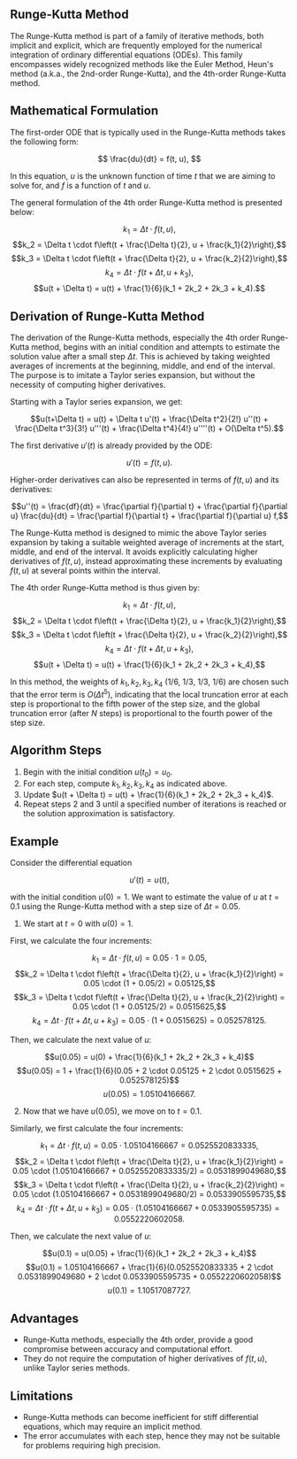 ## Runge-Kutta Method

The Runge-Kutta method is part of a family of iterative methods, both implicit and explicit, which are frequently employed for the numerical integration of ordinary differential equations (ODEs). This family encompasses widely recognized methods like the Euler Method, Heun's method (a.k.a., the 2nd-order Runge-Kutta), and the 4th-order Runge-Kutta method.

## Mathematical Formulation

The first-order ODE that is typically used in the Runge-Kutta methods takes the following form:

$$ \frac{du}{dt} = f(t, u), $$

In this equation, $u$ is the unknown function of time $t$ that we are aiming to solve for, and $f$ is a function of $t$ and $u$.

The general formulation of the 4th order Runge-Kutta method is presented below:

$$k_1 = \Delta t \cdot f(t, u),$$
$$k_2 = \Delta t \cdot f\left(t + \frac{\Delta t}{2}, u + \frac{k_1}{2}\right),$$
$$k_3 = \Delta t \cdot f\left(t + \frac{\Delta t}{2}, u + \frac{k_2}{2}\right),$$
$$k_4 = \Delta t \cdot f(t + \Delta t, u + k_3),$$
$$u(t + \Delta t) = u(t) + \frac{1}{6}(k_1 + 2k_2 + 2k_3 + k_4).$$

## Derivation of Runge-Kutta Method

The derivation of the Runge-Kutta methods, especially the 4th order Runge-Kutta method, begins with an initial condition and attempts to estimate the solution value after a small step $\Delta t$. This is achieved by taking weighted averages of increments at the beginning, middle, and end of the interval. The purpose is to imitate a Taylor series expansion, but without the necessity of computing higher derivatives.

Starting with a Taylor series expansion, we get:

$$u(t+\Delta t) = u(t) + \Delta t u'(t) + \frac{\Delta t^2}{2!} u''(t) + \frac{\Delta t^3}{3!} u'''(t) + \frac{\Delta t^4}{4!} u''''(t) + O(\Delta t^5).$$

The first derivative $u'(t)$ is already provided by the ODE:

$$u'(t) = f(t, u).$$

Higher-order derivatives can also be represented in terms of $f(t, u)$ and its derivatives:

$$u''(t) = \frac{df}{dt} = \frac{\partial f}{\partial t} + \frac{\partial f}{\partial u} \frac{du}{dt} = \frac{\partial f}{\partial t} + \frac{\partial f}{\partial u} f,$$

The Runge-Kutta method is designed to mimic the above Taylor series expansion by taking a suitable weighted average of increments at the start, middle, and end of the interval. It avoids explicitly calculating higher derivatives of $f(t, u)$, instead approximating these increments by evaluating $f(t, u)$ at several points within the interval.

The 4th order Runge-Kutta method is thus given by:

$$k_1 = \Delta t \cdot f(t, u),$$
$$k_2 = \Delta t \cdot f\left(t + \frac{\Delta t}{2}, u + \frac{k_1}{2}\right),$$
$$k_3 = \Delta t \cdot f\left(t + \frac{\Delta t}{2}, u + \frac{k_2}{2}\right),$$
$$k_4 = \Delta t \cdot f(t + \Delta t, u + k_3),$$
$$u(t + \Delta t) = u(t) + \frac{1}{6}(k_1 + 2k_2 + 2k_3 + k_4),$$

In this method, the weights of $k_1, k_2, k_3, k_4$ (1/6, 1/3, 1/3, 1/6) are chosen such that the error term is $O(\Delta t^5)$, indicating that the local truncation error at each step is proportional to the fifth power of the step size, and the global truncation error (after $N$ steps) is proportional to the fourth power of the step size.

## Algorithm Steps

1. Begin with the initial condition $u(t_0) = u_0$.
2. For each step, compute $k_1, k_2, k_3, k_4$ as indicated above.
3. Update $u(t + \Delta t) = u(t) + \frac{1}{6}(k_1 + 2k_2 + 2k_3 + k_4)$.
4. Repeat steps 2 and 3 until a specified number of iterations is reached or the solution approximation is satisfactory.

## Example

Consider the differential equation

$$ u'(t)=u(t),$$

with the initial condition $u(0)=1$. We want to estimate the value of $u$ at $t = 0.1$ using the Runge-Kutta method with a step size of $\Delta t = 0.05$.

1. We start at $t=0$ with $u(0) = 1$.

First, we calculate the four increments:

$$k_1 = \Delta t \cdot f(t, u) = 0.05 \cdot 1 = 0.05,$$
$$k_2 = \Delta t \cdot f\left(t + \frac{\Delta t}{2}, u + \frac{k_1}{2}\right) = 0.05 \cdot (1 + 0.05/2) = 0.05125,$$
$$k_3 = \Delta t \cdot f\left(t + \frac{\Delta t}{2}, u + \frac{k_2}{2}\right) = 0.05 \cdot (1 + 0.05125/2) = 0.0515625,$$
$$k_4 = \Delta t \cdot f(t + \Delta t, u + k_3) = 0.05 \cdot (1 + 0.0515625) = 0.052578125.$$

Then, we calculate the next value of $u$:

$$u(0.05) = u(0) + \frac{1}{6}(k_1 + 2k_2 + 2k_3 + k_4)$$
$$u(0.05) = 1 + \frac{1}{6}(0.05 + 2 \cdot 0.05125 + 2 \cdot 0.0515625 + 0.052578125)$$
$$u(0.05) = 1.05104166667.$$

2. Now that we have $u(0.05)$, we move on to $t = 0.1$.

Similarly, we first calculate the four increments:

$$k_1 = \Delta t \cdot f(t, u) = 0.05 \cdot 1.05104166667 = 0.0525520833335,$$
$$k_2 = \Delta t \cdot f\left(t + \frac{\Delta t}{2}, u + \frac{k_1}{2}\right) = 0.05 \cdot (1.05104166667 + 0.0525520833335/2) = 0.0531899049680,$$
$$k_3 = \Delta t \cdot f\left(t + \frac{\Delta t}{2}, u + \frac{k_2}{2}\right) = 0.05 \cdot (1.05104166667 + 0.0531899049680/2) = 0.0533905595735,$$
$$k_4 = \Delta t \cdot f(t + \Delta t, u + k_3) = 0.05 \cdot (1.05104166667 + 0.0533905595735) = 0.0552220602058.$$

Then, we calculate the next value of $u$:

$$u(0.1) = u(0.05) + \frac{1}{6}(k_1 + 2k_2 + 2k_3 + k_4)$$
$$u(0.1) = 1.05104166667 + \frac{1}{6}(0.0525520833335 + 2 \cdot 0.0531899049680 + 2 \cdot 0.0533905595735 + 0.0552220602058)$$
$$u(0.1) = 1.10517087727.$$

## Advantages

- Runge-Kutta methods, especially the 4th order, provide a good compromise between accuracy and computational effort.
- They do not require the computation of higher derivatives of $f(t, u)$, unlike Taylor series methods.

## Limitations

- Runge-Kutta methods can become inefficient for stiff differential equations, which may require an implicit method.
- The error accumulates with each step, hence they may not be suitable for problems requiring high precision.
